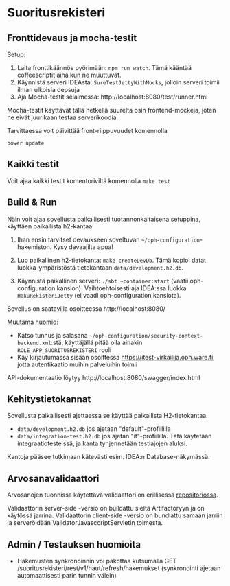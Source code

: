 # Suoritusrekisteri #


## Fronttidevaus ja mocha-testit

Setup:

1. Laita fronttikäännös pyörimään: `npm run watch`. Tämä kääntää coffeescriptit aina kun ne muuttuvat.
2. Käynnistä serveri IDEAsta: `SureTestJettyWithMocks`, jolloin serveri toimii ilman ulkoisia depsuja
3. Aja Mocha-testit selaimessa: http://localhost:8080/test/runner.html

Mocha-testit käyttävät tällä hetkellä suurelta osin frontend-mockeja, joten ne eivät juurikaan testaa serverikoodia.

Tarvittaessa voit päivittää front-riippuvuudet komennolla

    bower update

## Kaikki testit

Voit ajaa kaikki testit komentoriviltä komennolla `make test`

## Build & Run ##

Näin voit ajaa sovellusta paikallisesti tuotannonkaltaisena setuppina, käyttäen paikallista h2-kantaa.

1. Ihan ensin tarvitset devaukseen soveltuvan `~/oph-configuration`-hakemiston. Kysy devaajilta apua!

2. Luo paikallinen h2-tietokanta: `make createDevDb`. Tämä kopioi datat luokka-ympäristöstä tietokantaan `data/development.h2.db`.

3. Käynnistä paikallinen serveri: `./sbt ~container:start` (vaatii oph-configuration kansion). Vaihtoehtoisesti aja IDEA:ssa luokka `HakuRekisteriJetty` (ei vaadi oph-configuration kansiota).

Sovellus on saatavilla osoitteessa http://localhost:8080/

Muutama huomio:

- Katso tunnus ja salasana `~/oph-configuration/security-context-backend.xml`:stä, käyttäjällä pitää olla ainakin `ROLE_APP_SUORITUSREKISTERI` rooli
- Käy kirjautumassa sisään osoittessa https://itest-virkailija.oph.ware.fi, jotta autentikaatio muihin palveluihin toimii

API-dokumentaatio löytyy http://localhost:8080/swagger/index.html

## Kehitystietokannat

Sovellusta paikallisesti ajettaessa se käyttää paikallista H2-tietokantaa.

- `data/development.h2.db` jos ajetaan "default"-profiililla
- `data/integration-test.h2.db` jos ajetan "it"-profiililla. Tätä käytetään integraatiotesteissä, ja kanta tyhjennetään testiajojen aluksi.

Kantoja pääsee tutkimaan kätevästi esim. IDEA:n Database-näkymässä.

## Arvosanavalidaattori

Arvosanojen tuonnissa käytettävä validaattori on erillisessä [repositoriossa](https://github.com/Opetushallitus/validaattori).

Validaattorin server-side -versio on buildattu sieltä Artifactoryyn ja on käytössä jarrina. Validaattorin client-side -versio on bundlattu samaan jarriin ja serveröidään ValidatorJavasccriptServletin toimesta.


## Admin / Testauksen huomioita

* Hakemusten synkronoinnin voi pakottaa kutsumalla GET /suoritusrekisteri/rest/v1/haut/refresh/hakemukset
(synkronointi ajetaan automaattisesti parin tunnin välein)